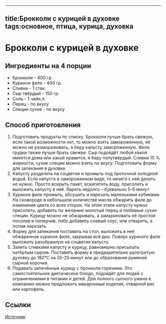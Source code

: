 ----
title:Брокколи с курицей в духовке
tags:основное, птица, курица, духовка
----
# Брокколи с курицей в духовке

## Ингредиенты на 4 порции
- Брокколи - 400 гр.
- Куриное филе - 400 гр.
- Сливки - 1 стак.
- Сыр твёрдый - 150 гр.
- Соль - 1 чайн.л.
- Перец - по вкусу
- Специи сухие - по вкусу

## Способ приготовления
1. Подготовить продукты по списку. Брокколи лучше брать свежую, если такой возможности нет, то можно взять замороженную, её можно не размораживать, я беру капусту замороженную. Филе грудки также лучше брать свежее. Сыр подойдёт любой какой имеется дома или какой нравится, я беру полутвёрдый. Сливки 10 % жирности, сухие специи можно взять по вкусу. Подготовить форму для запекания в духовке.
1. Капусту разделить на соцветия и промыть под проточной холодной водой. Если капуста в замороженном виде, то ничего с ней делать не нужно. Просто вскрыть пакет, вскипятить воду, присолить и выложить капусту в неё. Варить недолго – буквально 5-6 минут.
1. Куриное филе промыть, обсушить и нарезать маленькими кубиками. На сковороде в небольшом количестве масла обжарить филе до изменения цвета со всех сторон. На этом этапе капусту нужно присолить, добавить по желанию молотый перец и любимые сухие специи. Курицу можно не обжаривать, а замариновать её простой посолив и поперчив, либо добавить соевый соус, или отварить, а потом нарезать.
1. Форму для запекания поставить на стол, выложить в неё обжаренное куриное филе, закрывая всё дно. Поверх куриного филе выложить разобранную на соцветия капусту.
1. Залить сливками капусту и курицу, равномерно присыпать натёртым сыром. Поставить форму в предварительно разогретую духовку до 180&deg;C на 20-25 минут или до образования румяной сырной корочки.
1. Подавать запечённые курицу с брокколи горячими. Это самостоятельное диетическое блюдо, подойдёт для людей с ограничениями в питании и детей. Для полного сытного ужина в компанию можно предложить макаронные изделия, отварной рис или картофель.

## Ссылки
[Источник](https://1000.menu/cooking/40411-brokkoli-s-kuricei-v-duxovke)
